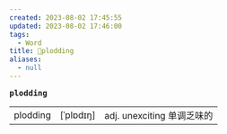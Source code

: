 ```yaml
---
created: 2023-08-02 17:45:55
updated: 2023-08-02 17:46:00
tags:
  - Word
title: 📖plodding
aliases:
  - null
---
```


<pre><strong>plodding</strong></pre>
|   |   |   |
|---|---|---|
|plodding|[ˈplɒdɪŋ]|adj. unexciting 单调乏味的|